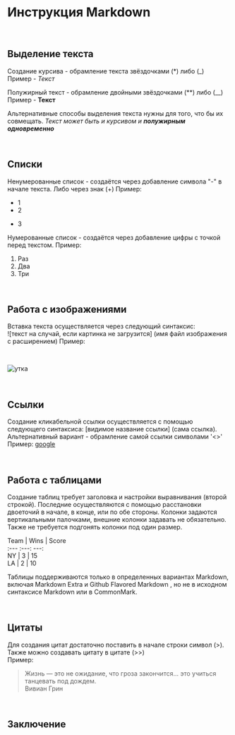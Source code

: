 # Инструкция Markdown

<br>

## Выделение текста
Создание курсива - обрамление текста звёздочками (*) либо (_)<br>
Пример - *Текст*

Полужирный текст - обрамление двойными звёздочками (**) либо (__)<br>
Пример - **Текст**

Альтернативные способы выделения текста нужны для того, что бы их совмещать. 
_Текст может быть и курсивом и **полужирным одновременно**_

<br>

## Списки
Ненумерованные список - создаётся через добавление символа "-" в начале текста. Либо через знак (+)
Пример:  
- 1
- 2
+ 3

  
Нумерованные список - создаётся через добавление цифры с точкой перед текстом.
Пример:
1. Раз
2. Два
3. Три

<br>

## Работа с изображениями

Вставка текста осуществляется через следующий синтаксис:<br>
![текст на случай, если картинка не загрузится] (имя файл изображения с расширением)
Пример:

<br>

![утка](duck.webp)

<br>

## Ссылки

Создание кликабельной ссылки осуществляется с помощью следующего синтаксиса:
[видимое название ссылки] (сама ссылка). Альтернативный вариант - обрамление самой ссылки символами '<>'  
Пример:
[google](https://www.google.com/)
  
<br>


## Работа с таблицами

Cоздание таблиц требует заголовка и настройки выравнивания (второй строкой). Последние осуществляются с помощью расстановки двоеточий в начале, в конце, или по обе стороны. Колонки задаются вертикальными палочками, внешние колонки задавать не обязательно. Также не требуется подгонять колонки под один размер.

Team | Wins | Score  
:--- :---: ---:  
NY | 3 | 15  
LA | 2 | 10

Таблицы поддерживаются только в определенных вариантах Markdown, включая Markdown Extra и Github Flavored Markdown , но не в исходном синтаксисе Markdown или в CommonMark.


<br>

## Цитаты

Для создания цитат достаточно поставить в начале строки символ (>). Также можно создавать цитату в цитате (>>)  
Пример: 
> Жизнь — это не ожидание, что гроза закончится...  это учиться танцевать под дождем.  
Вивиан Грин

<br>

## Заключение